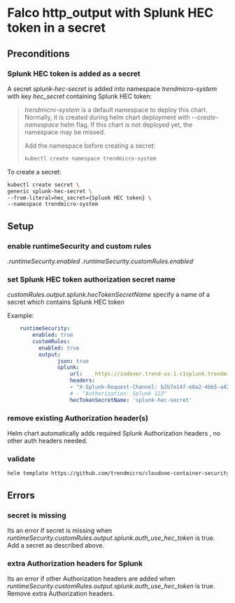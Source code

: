 
# Falco http_output with Splunk HEC token in a secret

## Preconditions

### Splunk HEC token is added as a secret

A secret *splunk-hec-secret* is added into namespace *trendmicro-system* with key *hec_secret* containing Splunk HEC token: 

> *trendmicro-system* is a default namespace to deploy this chart.
> Normally, it is created during helm chart deployment with *--create-namespace* helm flag.
> If this chart is not deployed yet, the namespace may be missed.
> 
> Add the namespace before creating a secret:
> ```sh
> kubectl create namespace trendmicro-system
> ```

To create a secret:
```sh
kubectl create secret \
generic splunk-hec-secret \
--from-literal=hec_secret={Splunk HEC token} \
--namespace trendmicro-system
```

## Setup

### enable runtimeSecurity and custom rules

*.runtimeSecurity.enabled*
*.runtimeSecurity.customRules.enabled*

### set Splunk HEC token authorization secret name

*customRules.output.splunk.hecTokenSecretName* specify a name of a secret which contains Splunk HEC token

Example:
```yaml
    runtimeSecurity:
        enabled: true
        customRules:
          enabled: true
          output:
                json: true
                splunk:
                    url: 	https://indexer.trend-us-1.c1splunk.trendmicro.com:8088/services/collector/raw?sourcetype=serhiip
                    headers:
                    - "X-Splunk-Request-Channel: b2b7e14f-e8a2-4bb5-a422-434611bc6ecb"
                    # - "Authorization: Splunk 123"
                    hecTokenSecretName: 'splunk-hec-secret'
```

### remove existing Authorization header(s)

Helm chart automatically adds required Splunk Authorization headers , no other auth headers needed.

### validate

```sh
helm template https://github.com/trendmicro/cloudone-container-security-helm/archive/master.tar.gz  --dry-run=server --values overrides_hec_secret.yaml --debug --namespace trendmicro-system > manifest.yaml
```

## Errors

### secret is missing

Its an error if secret is missing when *runtimeSecurity.customRules.output.splunk.auth_use_hec_token* is true.
Add a secret as described above.

### extra Authorization headers for Splunk

Its an error if other Authorization headers are added when *runtimeSecurity.customRules.output.splunk.auth_use_hec_token* is true.
Remove extra Authorization headers.
